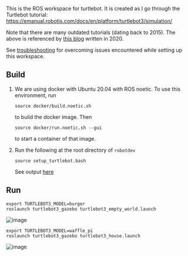 This is the ROS workspace for turtlebot. It is
created as I go through the Turtlebot tutorial:
https://emanual.robotis.com/docs/en/platform/turtlebot3/simulation/

Note that there are many outdated tutorials (dating back to 2015).
The above is referenced by [this blog](https://automaticaddison.com/how-to-launch-the-turtlebot3-simulation-with-ros/)
written in 2020.

See [troubleshooting](troubleshooting.md) for overcoming
issues encountered while setting up this workspace.


## Build
1. We are using docker with Ubuntu 20.04 with ROS noetic. To
   use this environment, run
   ```
   source docker/build.noetic.sh
   ```
   to build the docker image. Then
   ```
   source docker/run.noetic.sh --gui
   ```
   to start a container of that image.

2. Run the following at the root directory of `robotdev`
   ```
   source setup_turtlebot.bash
   ```
   See output [here](build_output)


## Run
```
export TURTLEBOT3_MODEL=burger
roslaunch turtlebot3_gazebo turtlebot3_empty_world.launch
```
![image](https://user-images.githubusercontent.com/7720184/148667706-bfb70da8-eda3-4e48-861f-1a1e677da11f.png)

```
export TURTLEBOT3_MODEL=waffle_pi
roslaunch turtlebot3_gazebo turtlebot3_house.launch
```
![image](https://user-images.githubusercontent.com/7720184/148667849-e1ef07cd-986b-4127-9019-279c66eb7ff5.png)
